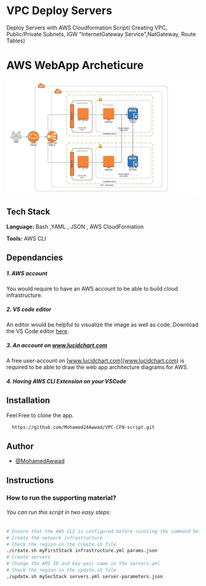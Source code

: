 
# VPC Deploy Servers

Deploy Servers with AWS Cloudformation Script( Creating VPC, Public/Private Subnets, IGW "InternetGateway Service",NatGateway, Route Tables)


# AWS WebApp Archeticure

![App Archeticture](https://github.com/Mohamed24Awwad/VPC-CFN-script/blob/8ce1bfe06bae3f1b18e8052bb89cdc222b535d3e/AWSWebApp.jpeg?raw=true)



## Tech Stack

**Language:** Bash ,YAML , JSON , AWS CloudFormation

**Tools:** AWS CLI



##  Dependancies


##### 1. AWS account
You would require to have an AWS account to be able to build cloud infrastructure.

##### 2. VS code editor
An editor would be helpful to visualize the image as well as code. Download the VS Code editor [here](https://code.visualstudio.com/download).

##### 3. An account on www.lucidchart.com
A free user-account on [www.lucidchart.com](www.lucidchart.com) is required to be able to draw the web app architecture diagrams for AWS.

##### 4. Having AWS CLI Extension on your VSCode


## Installation

Feel Free to clone the app.

```bash
  https://github.com/Mohamed24Awwad/VPC-CFN-script.git

```
    

## Author

- [@MohamedAwwad](https://github.com/Mohamed24Awwad)


## Instructions

### How to run the supporting material?
######  You can run this script in two easy steps:
```bash
# Ensure that the AWS CLI is configured before runniing the command below
# Create the network infrastructure
# Check the region in the create.sh file
./create.sh myFirstStack infrastructure.yml params.json
# Create servers
# Change the AMI ID and key-pair name in the servers.yml
# Check the region in the update.sh file
./update.sh mySecStack servers.yml server-parameters.json




